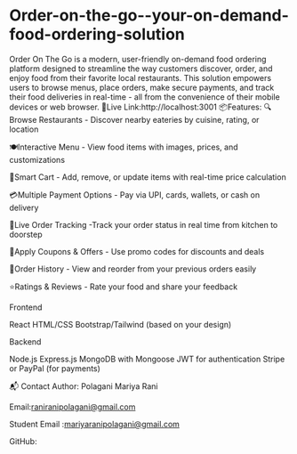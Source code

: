 # Order-on-the-go--your-on-demand-food-ordering-solution
Order On The Go is a modern, user-friendly on-demand food ordering platform designed to streamline the way customers discover, order, and enjoy food from their favorite local restaurants. This solution empowers users to browse menus, place orders, make secure payments, and track their food deliveries in real-time - all from the convenience of their mobile devices or web browser.
🔗Live Link:http://localhost:3001
📦Features:
 🔍Browse Restaurants - Discover nearby eateries by cuisine, rating, or location

 🍽️Interactive Menu - View food items with images, prices, and customizations

 🛒Smart Cart - Add, remove, or update items with real-time price calculation

 💳Multiple Payment Options - Pay via UPI, cards, wallets, or cash on delivery

 🚚Live Order Tracking -Track your order status in real time from kitchen to doorstep

 🎁Apply Coupons & Offers - Use promo codes for discounts and deals

 📜Order History - View and reorder from your previous orders easily

 ⭐Ratings & Reviews - Rate your food and share your feedback

Frontend

React HTML/CSS Bootstrap/Tailwind (based on your design)

Backend

Node.js Express.js MongoDB with Mongoose JWT for authentication Stripe or PayPal (for payments)

📬 Contact Author: Polagani Mariya Rani

Email:raniranipolagani@gmail.com

Student Email :mariyaranipolagani@gmail.com

GitHub: 
